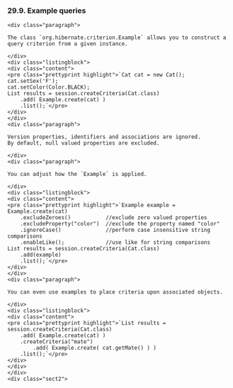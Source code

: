  ### 29.9. Example queries

    <div class="paragraph">

    The class `org.hibernate.criterion.Example` allows you to construct a query criterion from a given instance.

    </div>
    <div class="listingblock">
    <div class="content">
    <pre class="prettyprint highlight">`Cat cat = new Cat();
    cat.setSex('F');
    cat.setColor(Color.BLACK);
    List results = session.createCriteria(Cat.class)
        .add( Example.create(cat) )
        .list();`</pre>
    </div>
    </div>
    <div class="paragraph">

    Version properties, identifiers and associations are ignored.
    By default, null valued properties are excluded.

    </div>
    <div class="paragraph">

    You can adjust how the `Example` is applied.

    </div>
    <div class="listingblock">
    <div class="content">
    <pre class="prettyprint highlight">`Example example = Example.create(cat)
        .excludeZeroes()           //exclude zero valued properties
        .excludeProperty("color")  //exclude the property named "color"
        .ignoreCase()              //perform case insensitive string comparisons
        .enableLike();             //use like for string comparisons
    List results = session.createCriteria(Cat.class)
        .add(example)
        .list();`</pre>
    </div>
    </div>
    <div class="paragraph">

    You can even use examples to place criteria upon associated objects.

    </div>
    <div class="listingblock">
    <div class="content">
    <pre class="prettyprint highlight">`List results = session.createCriteria(Cat.class)
        .add( Example.create(cat) )
        .createCriteria("mate")
            .add( Example.create( cat.getMate() ) )
        .list();`</pre>
    </div>
    </div>
    </div>
    <div class="sect2">
